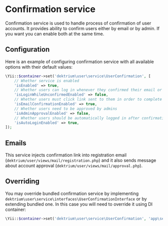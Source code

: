 # Confirmation service

Confirmation service is used to handle process of confirmation of user accounts. It provides ability to confirm
users either by email or by admin. If you want you can enable both at the same time.

## Configuration

Here is an example of configuring confirmation service with all available options with their default values:

```php
\Yii::$container->set('dektrium\user\service\UserConfirmation', [
    // Whether service is enabled
    'isEnabled' => true,
    // Whether users can log in whenever they confirmed their email or not
    'isLoginWhileUnconfirmedEnabled' => false,
    // Whether users must click link sent to them in order to complete registration.
    'isEmailConfirmationEnabled' => true,
    // Whether users need to be approved by admins
    'isAdminApprovalEnabled' => false,
    // Whether users should be automatically logged in after confirmation
    'isAutoLoginEnabled' => true,
]);
```

## Emails

This service injects confirmation link into registration email (`dektrium/user/views/mail/registration.php`) and it also
sends message about account approval (`dektrium/user/views/mail/approval.php`).

## Overriding

You may override bundled confirmation service by implementing `dektrium\user\service\interfaces\UserConfirmationInterface`
or by extending bundled one. In this case you will need to override it using DI container:

```php
\Yii::$container->set('dektrium\user\service\UserConfirmation', 'app\service\CustomUserConfirmation');
```